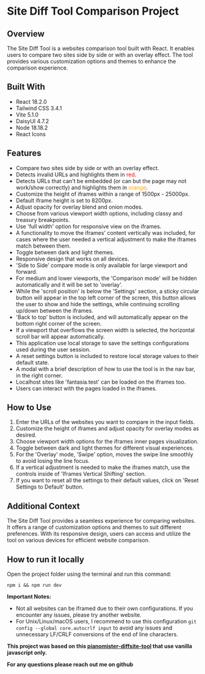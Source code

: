 # Site Diff Tool Comparison Project

## Overview

The Site Diff Tool is a websites comparison tool built with React. It enables users to compare two sites side by side or with an overlay effect. The tool provides various customization options and themes to enhance the comparison experience.

## Built With

- React 18.2.0
- Tailwind CSS 3.4.1
- Vite 5.1.0
- DaisyUI 4.7.2
- Node 18.18.2
- React Icons

## Features

- Compare two sites side by side or with an overlay effect.
- Detects invalid URLs and highlights them in <span style="color:red">red</span>.
- Detects URLs that can't be embedded (or can but the page may not work/show correctly) and highlights them in <span style="color:orange">orange</span>.
- Customize the height of iframes within a range of 1500px - 25000px.
- Default iframe height is set to 8200px.
- Adjust opacity for overlay blend and onion modes.
- Choose from various viewport width options, including classy and treasury breakpoints.
- Use 'full width' option for responsive view on the iframes.
- A functionality to move the iframes' content vertically was included, for cases where the user needed a vertical adjustment to make the iframes match between them.
- Toggle between dark and light themes.
- Responsive design that works on all devices.
- 'Side to Side' compare mode is only available for large viewport and forward.
- For medium and lower viewports, the 'Comparison mode' will be hidden automatically and it will be set to 'overlay'.
- While the 'scroll position' is below the 'Settings' section, a sticky circular button will appear in the top left corner of the screen, this button allows the user to show and hide the settings, while continuing scrolling up/down between the iframes.
- 'Back to top' button is included, and will automatically appear on the bottom right corner of the screen.
- If a viewport that overflows the screen width is selected, the horizontal scroll bar will appear automatically.
- This application use local storage to save the settings configurations used during the user session.
- A reset settings button is included to restore local storage values to their default state.
- A modal with a brief description of how to use the tool is in the nav bar, in the right corner.
- Localhost sites like 'fantasia.test' can be loaded on the iframes too.
- Users can interact with the pages loaded in the iframes.

## How to Use

1. Enter the URLs of the websites you want to compare in the input fields.
2. Customize the height of iframes and adjust opacity for overlay modes as desired.
3. Choose viewport width options for the iframes inner pages visualization.
4. Toggle between dark and light themes for different visual experiences.
5. For the 'Overlay' mode, 'Swipe' option, moves the swipe line smoothly to avoid losing the line focus.
6. If a vertical adjustment is needed to make the iframes match, use the controls inside of 'Iframes Vertical Shifting' section.
7. If you want to reset all the settings to their default values, click on 'Reset Settings to Default' button.


## Additional Context

The Site Diff Tool provides a seamless experience for comparing websites. It offers a range of customization options and themes to suit different preferences. With its responsive design, users can access and utilize the tool on various devices for efficient website comparison.

## How to run it locally

Open the project folder using the terminal and run this command:

`npm i && npm run dev`

**Important Notes:**
- Not all websites can be iframed due to their own configurations. If you encounter any issues, please try another website.
- For Unix/Linux/macOS users, I recommend to use this configuration `git config --global core.autocrlf input` to avoid any issues and unnecessary LF/CRLF conversions of the end of line characters.

**This project was based on this [pianomister-diffsite-tool](https://github.com/pianomister/diffsite) that use vanilla javascript only.**


**For any questions please reach out me on github**
